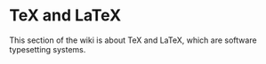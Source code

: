 # TeX and LaTeX

This section of the wiki is about TeX and LaTeX, which are software typesetting
systems.
